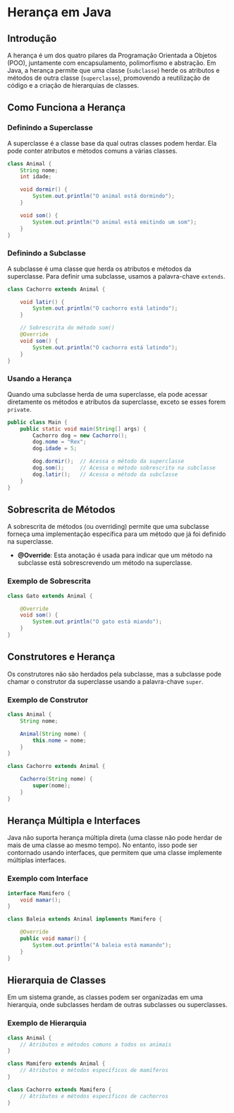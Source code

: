 # Herança em Java

## Introdução

A herança é um dos quatro pilares da Programação Orientada a Objetos (POO), juntamente com encapsulamento, polimorfismo e abstração. Em Java, a herança permite que uma classe (`subclasse`) herde os atributos e métodos de outra classe (`superclasse`), promovendo a reutilização de código e a criação de hierarquias de classes.

## Como Funciona a Herança

### Definindo a Superclasse

A superclasse é a classe base da qual outras classes podem herdar. Ela pode conter atributos e métodos comuns a várias classes.

```java
class Animal {
    String nome;
    int idade;

    void dormir() {
        System.out.println("O animal está dormindo");
    }

    void som() {
        System.out.println("O animal está emitindo um som");
    }
}
```

### Definindo a Subclasse

A subclasse é uma classe que herda os atributos e métodos da superclasse. Para definir uma subclasse, usamos a palavra-chave `extends`.

```java
class Cachorro extends Animal {

    void latir() {
        System.out.println("O cachorro está latindo");
    }

    // Sobrescrita do método som()
    @Override
    void som() {
        System.out.println("O cachorro está latindo");
    }
}
```

### Usando a Herança

Quando uma subclasse herda de uma superclasse, ela pode acessar diretamente os métodos e atributos da superclasse, exceto se esses forem `private`.

```java
public class Main {
    public static void main(String[] args) {
        Cachorro dog = new Cachorro();
        dog.nome = "Rex";
        dog.idade = 5;

        dog.dormir();  // Acessa o método da superclasse
        dog.som();     // Acessa o método sobrescrito na subclasse
        dog.latir();   // Acessa o método da subclasse
    }
}
```

## Sobrescrita de Métodos

A sobrescrita de métodos (ou overriding) permite que uma subclasse forneça uma implementação específica para um método que já foi definido na superclasse.

- **@Override**: Esta anotação é usada para indicar que um método na subclasse está sobrescrevendo um método na superclasse.

### Exemplo de Sobrescrita

```java
class Gato extends Animal {

    @Override
    void som() {
        System.out.println("O gato está miando");
    }
}
```

## Construtores e Herança

Os construtores não são herdados pela subclasse, mas a subclasse pode chamar o construtor da superclasse usando a palavra-chave `super`.

### Exemplo de Construtor

```java
class Animal {
    String nome;

    Animal(String nome) {
        this.nome = nome;
    }
}

class Cachorro extends Animal {

    Cachorro(String nome) {
        super(nome);
    }
}
```

## Herança Múltipla e Interfaces

Java não suporta herança múltipla direta (uma classe não pode herdar de mais de uma classe ao mesmo tempo). No entanto, isso pode ser contornado usando interfaces, que permitem que uma classe implemente múltiplas interfaces.

### Exemplo com Interface

```java
interface Mamifero {
    void mamar();
}

class Baleia extends Animal implements Mamifero {

    @Override
    public void mamar() {
        System.out.println("A baleia está mamando");
    }
}
```

## Hierarquia de Classes

Em um sistema grande, as classes podem ser organizadas em uma hierarquia, onde subclasses herdam de outras subclasses ou superclasses.

### Exemplo de Hierarquia

```java
class Animal {
    // Atributos e métodos comuns a todos os animais
}

class Mamifero extends Animal {
    // Atributos e métodos específicos de mamíferos
}

class Cachorro extends Mamifero {
    // Atributos e métodos específicos de cachorros
}
```
